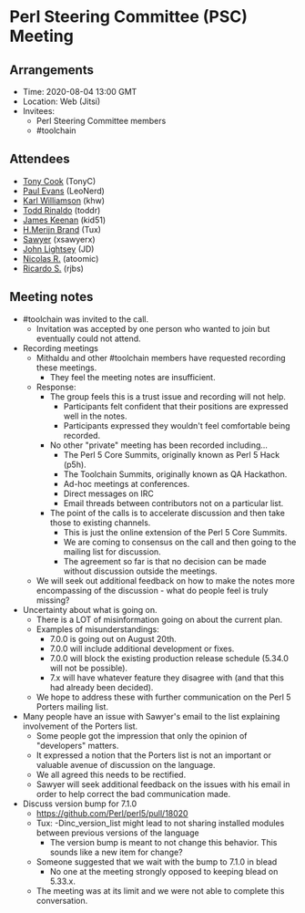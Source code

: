 # Perl Steering Committee (PSC) Meeting

## Arrangements

- Time: 2020-08-04 13:00 GMT 
- Location: Web (Jitsi)
- Invitees:
    - Perl Steering Committee members
    - #toolchain

## Attendees
- [Tony Cook](https://github.com/tonycoz) (TonyC)
- [Paul Evans](https://github.com/leonerd) (LeoNerd)
- [Karl Williamson](https://github.com/khwilliamson) (khw)
- [Todd Rinaldo](https://github.com/toddr) (toddr)
- [James Keenan](https://github.com/jkeenan) (kid51)
- [H.Merijn Brand](https://github.com/Tux) (Tux)
- [Sawyer](https://github.com/xsawyerx) (xsawyerx)
- [John Lightsey](https://github.com/lightsey) (JD)
- [Nicolas R.](https://github.com/atoomic) (atoomic)
- [Ricardo S.](https://github.com/rjbs) (rjbs)

## Meeting notes

- #toolchain was invited to the call.
    - Invitation was accepted by one person who wanted to join but eventually could not attend.
- Recording meetings
    - Mithaldu and other #toolchain members have requested recording these meetings.
        - They feel the meeting notes are insufficient.
    - Response:
        - The group feels this is a trust issue and recording will not help. 
            - Participants felt confident that their positions are expressed well in the notes.
            - Participants expressed they wouldn't feel comfortable being recorded.
        - No other "private" meeting has been recorded including...
            - The Perl 5 Core Summits, originally known as Perl 5 Hack (p5h).
            - The Toolchain Summits, originally known as QA Hackathon.
            - Ad-hoc meetings at conferences.
            - Direct messages on IRC
            - Email threads between contributors not on a particular list.
        - The point of the calls is to accelerate discussion and then take those to existing channels.
            - This is just the online extension of the Perl 5 Core Summits.
            - We are coming to consensus on the call and then going to the mailing list for discussion.
            - The agreement so far is that no decision can be made without discussion outside the meetings.
    - We will seek out additional feedback on how to make the notes more encompassing of the discussion - what do people feel is truly missing?
- Uncertainty about what is going on.
    - There is a LOT of misinformation going on about the current plan.
    - Examples of misunderstandings:
        - 7.0.0 is going out on August 20th.
        - 7.0.0 will include additional development or fixes.
        - 7.0.0 will block the existing production release schedule (5.34.0 will not be possible).
        - 7.x will have whatever feature they disagree with (and that this had already been decided).
    - We hope to address these with further communication on the Perl 5 Porters mailing list.
- Many people have an issue with Sawyer's email to the list explaining involvement of the Porters list.
    - Some people got the impression that only the opinion of "developers" matters.
    - It expressed a notion that the Porters list is not an important or valuable avenue of discussion on the language.
    - We all agreed this needs to be rectified.
    - Sawyer will seek additional feedback on the issues with his email in order to help correct the bad communication made.
- Discuss version bump for 7.1.0
    - https://github.com/Perl/perl5/pull/18020
    - Tux: -Dinc_version_list might lead to not sharing installed modules between previous versions of the language
        - The version bump is meant to not change this behavior. This sounds like a new item for change?
    - Someone suggested that we wait with the bump to 7.1.0 in blead
        - No one at the meeting strongly opposed to keeping blead on 5.33.x.
    - The meeting was at its limit and we were not able to complete this conversation.
